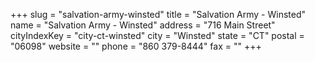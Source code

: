 +++
slug = "salvation-army-winsted"
title = "Salvation Army - Winsted"
name = "Salvation Army - Winsted"
address = "716 Main Street"
cityIndexKey = "city-ct-winsted"
city = "Winsted"
state = "CT"
postal = "06098"
website = ""
phone = "860 379-8444"
fax = ""
+++
